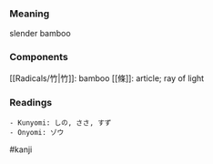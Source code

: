 ### Meaning

slender bamboo

### Components

[[Radicals/竹|竹]]: bamboo [[條]]: article; ray of light

### Readings

```
- Kunyomi: しの, ささ, すず
- Onyomi: ゾウ
```

#kanji